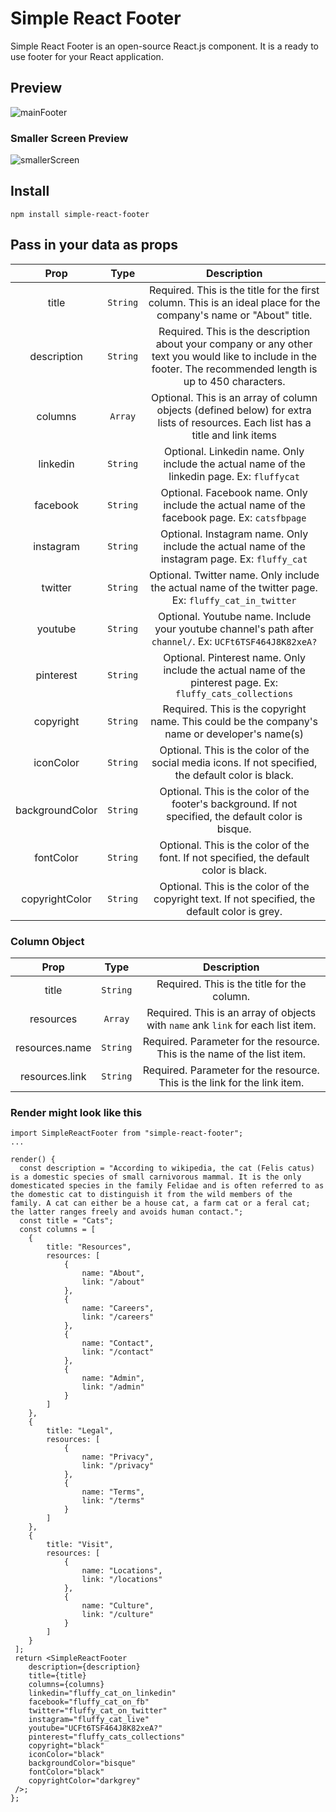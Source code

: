 # Simple React Footer

Simple React Footer is an open-source React.js component. It is a ready to use footer for your React application.

## Preview

![mainFooter](https://res.cloudinary.com/ditqevvs5/image/upload/v1605490234/simple-react-footer/mainFooter_jlg0hy.png)

### Smaller Screen Preview

![smallerScreen](https://res.cloudinary.com/ditqevvs5/image/upload/v1605490234/simple-react-footer/smallerscreen_zywlze.png)

## Install

```
npm install simple-react-footer
```

## Pass in your data as props

| Prop | Type | Description |
| :---: | :---: | :---: |
| title | `String` | Required. This is the title for the first column. This is an ideal place for the company's name or "About" title. |
| description | `String` | Required. This is the description about your company or any other text you would like to include in the footer. The recommended length is up to 450 characters. |
| columns | `Array` | Optional. This is an array of column objects (defined below) for extra lists of resources.  Each list has a title and link items |
| linkedin | `String` | Optional. Linkedin name. Only include the actual name of the linkedin page. Ex: `fluffycat` |
| facebook | `String` | Optional. Facebook name. Only include the actual name of the facebook page. Ex: `catsfbpage` |
| instagram | `String` | Optional. Instagram name. Only include the actual name of the instagram page. Ex: `fluffy_cat` |
| twitter | `String` | Optional. Twitter name. Only include the actual name of the twitter page. Ex: `fluffy_cat_in_twitter` |
| youtube | `String` | Optional. Youtube name. Include your youtube channel's path after `channel/`. Ex: `UCFt6TSF464J8K82xeA?` |
| pinterest | `String` | Optional. Pinterest name. Only include the actual name of the pinterest page. Ex: `fluffy_cats_collections` |
| copyright | `String` | Required. This is the copyright name. This could be the company's name or developer's name(s) |
| iconColor | `String` | Optional. This is the color of the social media icons. If not specified, the default color is black. |
| backgroundColor | `String` | Optional. This is the color of the footer's background. If not specified, the default color is bisque. |
| fontColor | `String` | Optional. This is the color of the font. If not specified, the default color is black. |
| copyrightColor | `String` | Optional. This is the color of the copyright text. If not specified, the default color is grey. |


### Column Object

| Prop | Type | Description |
| :---: | :---: | :---: |
| title | `String` | Required. This is the title for the column. |
| resources | `Array` | Required. This is an array of objects with `name` ank `link` for each list item. |
| resources.name | `String` | Required. Parameter for the resource. This is the name of the list item. |
| resources.link | `String` | Required. Parameter for the resource. This is the link for the link item. |

### Render might look like this

```
import SimpleReactFooter from "simple-react-footer";
...

render() {
  const description = "According to wikipedia, the cat (Felis catus) is a domestic species of small carnivorous mammal. It is the only domesticated species in the family Felidae and is often referred to as the domestic cat to distinguish it from the wild members of the family. A cat can either be a house cat, a farm cat or a feral cat; the latter ranges freely and avoids human contact.";
  const title = "Cats";
  const columns = [
    {
        title: "Resources",
        resources: [
            {
                name: "About",
                link: "/about"
            },
            {
                name: "Careers",
                link: "/careers"
            },
            {
                name: "Contact",
                link: "/contact"
            },
            {
                name: "Admin",
                link: "/admin"
            }
        ]
    },
    {
        title: "Legal",
        resources: [
            {
                name: "Privacy",
                link: "/privacy"
            },
            {
                name: "Terms",
                link: "/terms"
            }
        ]
    },
    {
        title: "Visit",
        resources: [
            {
                name: "Locations",
                link: "/locations"
            },
            {
                name: "Culture",
                link: "/culture"
            }
        ]
    }
 ];
 return <SimpleReactFooter 
    description={description} 
    title={title}
    columns={columns}
    linkedin="fluffy_cat_on_linkedin"
    facebook="fluffy_cat_on_fb"
    twitter="fluffy_cat_on_twitter"
    instagram="fluffy_cat_live"
    youtube="UCFt6TSF464J8K82xeA?"
    pinterest="fluffy_cats_collections"
    copyright="black"
    iconColor="black"
    backgroundColor="bisque"
    fontColor="black"
    copyrightColor="darkgrey"
 />;
};
```


